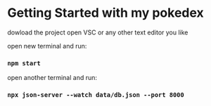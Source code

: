 # Getting Started with my pokedex

dowload the project open VSC or any other text editor you like

open new terminal and run:

### `npm start`

open another terminal and run:

### `npx json-server --watch data/db.json --port 8000`

